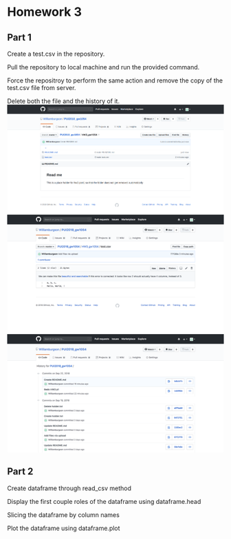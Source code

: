 # Homework 3
## Part 1
Create a test.csv in the repository.

Pull the repository to local machine and run the provided command.

Force the repositroy to perform the same action and remove the copy of the test.csv file from server.

Delete both the file and the history of it.
![Alt text](screeshots/HW3_P1_REP.png)
![Alt text](screeshots/HW3P1_HIST.png)
![Alt text](screeshots/HW3_p1_result.png)

## Part 2
Create dataframe through read_csv method

Display the first couple roles of the dataframe using dataframe.head

Slicing the dataframe by column names

Plot the dataframe using dataframe.plot
